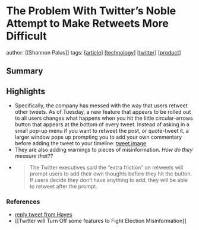 # The Problem With Twitter’s Noble Attempt to Make Retweets More Difficult

author: [[Shannon Palus]]
tags: [[article]] [[technology]] [[twitter]] [[product]]

## Summary

## Highlights

- Specifically, the company has messed with the way that users retweet other tweets. As of Tuesday, a new feature that appears to be rolled out to all users changes what happens when you hit the little circular-arrows button that appears at the bottom of every tweet. Instead of asking in a small pop-up menu if you want to retweet the post, or quote-tweet it, a larger window pops up prompting you to add your own commentary before adding the tweet to your timeline: [tweet image](https://compote.slate.com/images/94f2c998-84c7-4fd9-a6cc-36a48123774f.jpeg?width=1440&rect=1560x1040&offset=0x0)
- They are also adding warnings to pieces of misinformation. _How do they measure that??_
- > The Twitter executives said the “extra friction” on retweets will prompt users to add their own thoughts before they hit the button. If users decide they don’t have anything to add, they will be able to retweet after the prompt.

### References

- [reply tweet from Hayes](https://twitter.com/HayesBrown/status/1318935384747892737)
- [[Twitter will Turn Off some features to Fight Election Misinformation]]




[//begin]: # "Autogenerated link references for markdown compatibility"
[article]: article "Article"
[technology]: technology "Technology"
[twitter]: twitter "Twitter"
[product]: product "Product"
[//end]: # "Autogenerated link references"